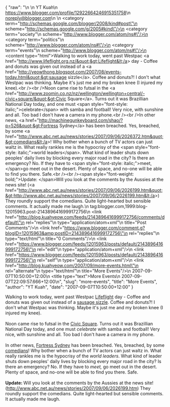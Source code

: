 {
  "raw": "<entry>\n  <author>\n    <name>YT Kuah</name>\n    <uri>https://www.blogger.com/profile/12922664246915351758</uri>\n    <email>noreply@blogger.com</email>\n  </author>\n  <category term=\"http://schemas.google.com/blogger/2008/kind#post\"\n    scheme=\"http://schemas.google.com/g/2005#kind\"/>\n  <category term=\"society\"\n    scheme=\"http://www.blogger.com/atom/ns#\"/>\n  <category term=\"politics\"\n    scheme=\"http://www.blogger.com/atom/ns#\"/>\n  <category term=\"events\"\n    scheme=\"http://www.blogger.com/atom/ns#\"/>\n  <content type=\"html\">Walking to work today, went past Westpac &lt;a href=&quot;http://www.lifeflight.org.nz/&quot;&gt;Lifeflight&lt;/a&gt; day - Coffee and donuts was given out instead of a &lt;a href=&quot;http://yeowthong.blogspot.com/2007/08/events-today.html&quot;&gt;sausage sizzle&lt;/a&gt;. Coffee and donuts?! I don't what Westpac was thinking. Maybe it's just me and my broken knee (I injured my knee).&lt;br /&gt;&lt;br /&gt;Noon came rise to futsal in the &lt;a href=&quot;http://www.zoomin.co.nz/nz/wellington/wellington+central/-civic+square/&quot;&gt;Civic Square&lt;/a&gt;. Turns out it was Brazillian National Day today, and one must &lt;span style=&quot;font-style: italic;&quot;&gt;celebrate&lt;/span&gt; with samba and football! Very nice, with sunshine and all. Too bad I don't have a camera in my phone.&lt;br /&gt;&lt;br /&gt;In other news, &lt;a href=&quot;http://machinegunkeyboard.com/shao/?p=526&quot;&gt;Fortress Sydney&lt;/a&gt; has been breached. Yes, breached, by some &lt;a href=&quot;http://www.abc.net.au/news/stories/2007/09/06/2026372.htm&quot;&gt;comedians&lt;/a&gt;! Why bother when a bunch of TV actors can just waltz in. What really rankles me is the hypocrisy of the &lt;span style=&quot;font-style: italic;&quot;&gt;world leaders&lt;/span&gt;. What kind of leader shuts down peoples' daily lives by blocking every major road in the city? Is there an emergency? No. If they have to &lt;span style=&quot;font-style: italic;&quot;&gt;meet, &lt;/span&gt;go meet out in the desert. Plenty of space, and no-one will be able to find you there. Safe.&lt;br /&gt;&lt;br /&gt;&lt;span style=&quot;font-weight: bold;&quot;&gt;Update: &lt;/span&gt;Will you look at the comments by the Aussies at the news site! (&lt;a href=&quot;http://www.abc.net.au/news/stories/2007/09/06/2026199.htm&quot;&gt;http://www.abc.net.au/news/stories/2007/09/06/2026199.htm&lt;/a&gt;) They roundly support the comedians. Quite light-hearted but sensible comments. It actually made me laugh.</content>\n  <id>tag:blogger.com,1999:blog-12015963.post-2143896416999172756</id>\n  <link href=\"http://blog.kuahyeow.com/feeds/2143896416999172756/comments/default\"\n    rel=\"replies\"\n    type=\"application/atom+xml\"\n    title=\"Post Comments\"/>\n  <link href=\"https://www.blogger.com/comment.g?blogID=12015963&amp;postID=2143896416999172756\"\n    rel=\"replies\"\n    type=\"text/html\"\n    title=\"0 Comments\"/>\n  <link href=\"https://www.blogger.com/feeds/12015963/posts/default/2143896416999172756\"\n    rel=\"edit\"\n    type=\"application/atom+xml\"/>\n  <link href=\"https://www.blogger.com/feeds/12015963/posts/default/2143896416999172756\"\n    rel=\"self\"\n    type=\"application/atom+xml\"/>\n  <link href=\"http://blog.kuahyeow.com/2007/09/more-events.html\"\n    rel=\"alternate\"\n    type=\"text/html\"\n    title=\"More Events\"/>\n  <published>2007-09-07T10:50:00+12:00</published>\n  <title type=\"text\">More Events</title>\n  <updated>2007-09-07T22:09:57.666+12:00</updated>\n</entry>",
  "slug": "more-events",
  "title": "More Events",
  "author": "YT Kuah",
  "date": "2007-09-07T10:50:00+12:00"
}

Walking to work today, went past Westpac <a href="http://www.lifeflight.org.nz/">Lifeflight</a> day - Coffee and donuts was given out instead of a <a href="http://yeowthong.blogspot.com/2007/08/events-today.html">sausage sizzle</a>. Coffee and donuts?! I don't what Westpac was thinking. Maybe it's just me and my broken knee (I injured my knee).<br /><br />Noon came rise to futsal in the <a href="http://www.zoomin.co.nz/nz/wellington/wellington+central/-civic+square/">Civic Square</a>. Turns out it was Brazillian National Day today, and one must <span style="font-style: italic;">celebrate</span> with samba and football! Very nice, with sunshine and all. Too bad I don't have a camera in my phone.<br /><br />In other news, <a href="http://machinegunkeyboard.com/shao/?p=526">Fortress Sydney</a> has been breached. Yes, breached, by some <a href="http://www.abc.net.au/news/stories/2007/09/06/2026372.htm">comedians</a>! Why bother when a bunch of TV actors can just waltz in. What really rankles me is the hypocrisy of the <span style="font-style: italic;">world leaders</span>. What kind of leader shuts down peoples' daily lives by blocking every major road in the city? Is there an emergency? No. If they have to <span style="font-style: italic;">meet, </span>go meet out in the desert. Plenty of space, and no-one will be able to find you there. Safe.<br /><br /><span style="font-weight: bold;">Update: </span>Will you look at the comments by the Aussies at the news site! (<a href="http://www.abc.net.au/news/stories/2007/09/06/2026199.htm">http://www.abc.net.au/news/stories/2007/09/06/2026199.htm</a>) They roundly support the comedians. Quite light-hearted but sensible comments. It actually made me laugh.